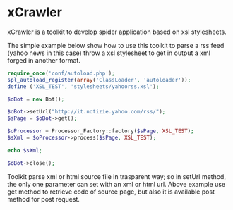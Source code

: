 xCrawler
=======

xCrawler is a toolkit to develop spider application based on xsl stylesheets.

The simple example below show how to use this toolkit to parse a rss feed (yahoo news in this case) throw a xsl stylesheet to get in output a xml forged in another format. 

```php
require_once('conf/autoload.php');
spl_autoload_register(array('ClassLoader', 'autoloader'));
define ('XSL_TEST', 'stylesheets/yahoorss.xsl');

$oBot = new Bot();

$oBot->setUrl("http://it.notizie.yahoo.com/rss/");
$sPage = $oBot->get();

$oProcessor = Processor_Factory::factory($sPage, XSL_TEST);
$sXml = $oProcessor->process($sPage, XSL_TEST);

echo $sXml;

$oBot->close();

```

Toolkit parse xml or html source file in trasparent way; so in setUrl method, the only one parameter can set with an xml or html url. 
Above example use get method to retrieve code of source page, but also it is available post method for post request.




